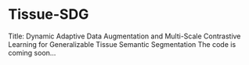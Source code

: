 # Tissue-SDG
Title: Dynamic Adaptive Data Augmentation and Multi-Scale Contrastive Learning for Generalizable Tissue Semantic Segmentation
The code is coming soon...
